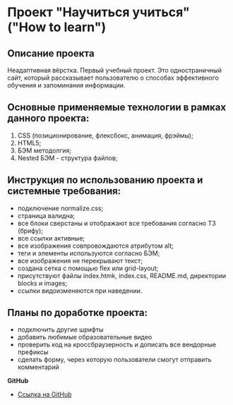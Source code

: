# Проект "Научиться учиться" ("How to learn")

## Описание проекта

Неадаптивная вёрстка. Первый учебный проект. Это одностраничный сайт, который рассказывает пользователю о способах эффективного обучения и запоминания информации.

## Основные применяемые технологии в рамках данного проекта:
  1. CSS (позиционирование, флексбокс, анимация, фрэймы);
  2. HTML5;
  3. БЭМ методолгия;
  4. Nested БЭМ - структура файлов;

## Инструкция по использованию проекта и системные требования:
- подключение normalize.css;
- страница валидна;
- все блоки сверстаны и отображают все требования согласно ТЗ (брифу);
- все ссылки активные;
- все изображения совпровождаются атрибутом alt;
- теги и элементы используются согласно БЭМ;
- все изображения не перекрывают текст;
- создана сетка с помощью flex или grid-layout;
- присутствуют файлы index.htmk, index.css, README.md, директории blocks и images;
- ссылки видоизменяются при наведении.

## Планы по доработке проекта:

- подключить другие шрифты
- добавить любимые образовательные видео
- проверить код на кроссбраузерность и дописать все вендорные префиксы
- сделать форму, через которую пользователи смогут отправить комментарий

**GitHub**

* [Ссылка на GitHub ](https://sabinasikacheva.github.io/how-to-learn/)
